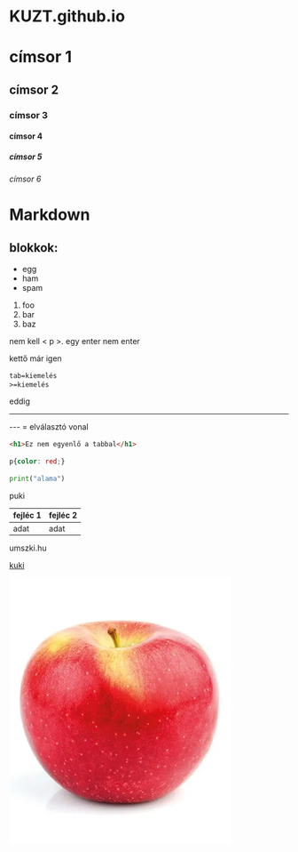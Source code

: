 # KUZT.github.io

# címsor 1
## címsor 2
### címsor 3
#### címsor 4
##### címsor 5
###### címsor 6
#
# Markdown

## blokkok:
- egg
- ham
- spam

1. foo
1. bar
1. baz

nem kell < p >.
egy enter nem enter

kettő már igen

    tab=kiemelés
    >=kiemelés
eddig

---
--- = elválasztó vonal

```html
<h1>Ez nem egyenlő a tabbal</h1>
```

```css
p{color: red;}
```
```python
print("alama")
```

puki




fejléc 1 | fejléc 2
---------|---------
adat | adat | kuki

umszki.hu

[kuki](http://umszki.hu/)

![womp](160320.webp)
